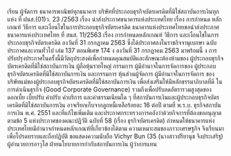 เรียน ผู้จัดการ
ธนาคารพาณิชย์ทุกธนาคาร
บริษัทที่ประกอบธุรกิจบัตรเครดิตที่มิใช่สถาบันการเงินทุกแห่ง
ที่ ฝนส.(01)ว. 23 /2563 เรื่อง นำส่งประกาศธนาคารแห่งประเทศไทย เรื่อง การกำหนด
หลักเกณฑ์ วิธีการ และเงื่อนไขในการประกอบธุรกิจบัตรเครดิต
ธนาคารแห่งประเทศไทยขอนำส่งประกาศธนาคารแห่งประเทศไทย ที่ สนส. 11/2563
เรื่อง การกําหนดหลักเกณฑ์ วิธีการ และเงื่อนไขในการประกอบธุรกิจบัตรเครดิต ลงวันที่ 31 กรกฎาคม 2563
ซึ่งได้ประกาศลงในราชกิจจานุเบกษา ฉบับประกาศและงานทั่วไป เล่ม 137 ตอนพิเศษ 174 ง ลงวันที่
31 กรกฎาคม 2563 มาพร้อมนี้
ง
การปรับปรุงประกาศในครั้งนี้มีวัตถุประสงค์เพื่อกำหนดคุณสมบัติและลักษณะต้องห้ามของ
ผู้ประกอบธุรกิจบัตรเครดิตที่มิใช่สถาบันการเงิน ผู้ถือหุ้นรายใหญ่ กรรมการ ผู้มีอำนาจในการจัดการของ
ผู้ประกอบธุรกิจบัตรเครดิตที่มิใช่สถาบันการเงิน และกรรมการ หุ้นส่วนผู้จัดการ ผู้มีอำนาจในการจัดการ
ของบริษัทแม่ของผู้ประกอบธุรกิจบัตรเครดิตที่มิใช่สถาบันการเงิน เพื่อส่งเสริมให้มีหลักธรรมาภิบาลที่ดี
ในการดำเนินธุรกิจ (Good Corporate Governance) รวมถึงเพื่อปรับลดอัตรารวมสูงสุดของดอกเบี้ย เบี้ยปรับ
ค่าปรับ ค่าบริการ และค่าธรรมเนียมใด ๆ ที่สถาบันการเงินและผู้ประกอบธุรกิจบัตรเครดิตที่มิใช่สถาบันการเงิน
อาจเรียกเก็บจากลูกหนี้เหลือร้อยละ 16 ต่อปี ตามที่ พ.ร.บ. ธุรกิจสถาบันการเงิน พ.ศ. 2551 และที่แก้ไขเพิ่มเติม
และประกาศกระทรวงการคลังว่าด้วยกิจการที่ต้องขออนุญาตตามข้อ 5 แห่งประกาศของคณะปฏิวัติ ฉบับที่ 58
(เรื่อง ธุรกิจบัตรเครดิต) กำหนดให้ธนาคารแห่งประเทศไทยมีอำนาจกำหนดหลักเกณฑ์ที่เกี่ยวข้องได้ตาม
ความเหมาะสมของภาวะเศรษฐกิจ
จึงเรียนมาเพื่อโปรดทราบและถือปฏิบัติ
ขอแสดงความนับถือ
Vichyr Bun (35
(นางสาวปรียานุช จึงประเสริฐ)
ผู้อำนวยการอาวุโส ฝ่ายนโยบายการกำกับสถาบันการเงิน
ผู้ว่าการแทน
